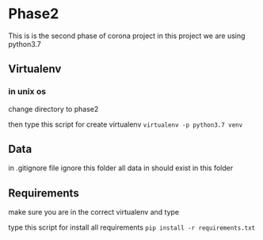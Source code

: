 # Phase2

This is is the second phase of corona project
in this project we are using python3.7 



## Virtualenv
### in unix os

change directory to phase2

then type this script for create virtualenv `virtualenv -p python3.7 venv`


## Data 

in .gitignore file ignore this folder
all data in should exist in this folder 


## Requirements

make sure you are in the correct virtualenv and type

type this script for install all requirements `pip install -r requirements.txt`

